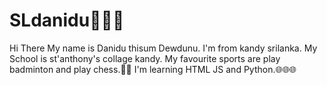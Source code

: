 # SLdanidu👋👋👋
Hi There My name is Danidu thisum Dewdunu.
I'm from kandy srilanka.
My School is st'anthony's collage kandy.
My favourite sports are play badminton and play chess.🙂🙂
I'm learning HTML JS and Python.🌐🌐🌐
